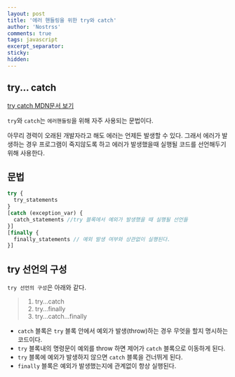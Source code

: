 ```yaml
---
layout: post
title: '에러 핸들링을 위한 try와 catch'
author: 'Nostrss'
comments: true
tags: javascript
excerpt_separator:
sticky:
hidden:
---
```


## try... catch

[try catch MDN문서 보기](https://developer.mozilla.org/ko/docs/Web/JavaScript/Reference/Statements/try...catch)

`try`와 `catch`는 `에러핸들링`을 위해 자주 사용되는 문법이다. 

아무리 경력이 오래된 개발자라고 해도 에러는 언제든 발생할 수 있다. 그래서 에러가 발생하는 경우 프로그램이 죽지않도록 하고 에러가 발생했을때 실행될 코드를 선언해두기 위해 사용한다.

## 문법
```javascript
try {
  try_statements
}
[catch (exception_var) { 
  catch_statements //try 블록에서 예외가 발생했을 때 실행될 선언들
}]
[finally {
  finally_statements // 예외 발생 여부와 상관없이 실행된다.
}]
```

## try 선언의 구성

`try 선언의 구성`은 아래와 같다.

>1. try...catch
>2. try...finally
>3. try...catch...finally

- `catch` 블록은 `try` 블록 안에서 예외가 발생(throw)하는 경우 무엇을 할지 명시하는 코드이다. 
- `try` 블록내의 명령문이 예외를 throw 하면 제어가 `catch` 블록으로 이동하게 된다. 
- `try` 블록에 예외가 발생하지 않으면 `catch` 블록을 건너뛰게 된다.
- `finally` 블록은 예외가 발생했는지에 관계없이 항상 실행된다.
